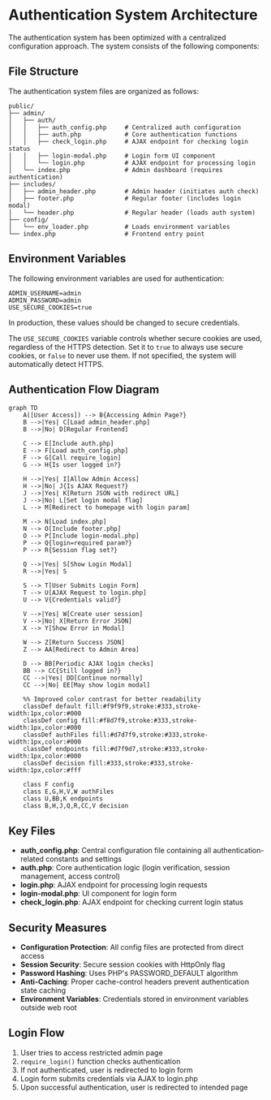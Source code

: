 # Authentication System Architecture

The authentication system has been optimized with a centralized configuration approach. The system consists of the following components:

## File Structure

The authentication system files are organized as follows:

```
public/
├── admin/
│   ├── auth/
│   │   ├── auth_config.php     # Centralized auth configuration
│   │   ├── auth.php            # Core authentication functions
│   │   ├── check_login.php     # AJAX endpoint for checking login status
│   │   ├── login-modal.php     # Login form UI component
│   │   └── login.php           # AJAX endpoint for processing login
│   └── index.php               # Admin dashboard (requires authentication)
├── includes/
│   ├── admin_header.php        # Admin header (initiates auth check)
│   ├── footer.php              # Regular footer (includes login modal)
│   └── header.php              # Regular header (loads auth system)
├── config/
│   └── env_loader.php          # Loads environment variables
└── index.php                   # Frontend entry point
```

## Environment Variables

The following environment variables are used for authentication:

```
ADMIN_USERNAME=admin
ADMIN_PASSWORD=admin
USE_SECURE_COOKIES=true
```

In production, these values should be changed to secure credentials.

The `USE_SECURE_COOKIES` variable controls whether secure cookies are used, regardless of the HTTPS detection. Set it to `true` to always use secure cookies, or `false` to never use them. If not specified, the system will automatically detect HTTPS.

## Authentication Flow Diagram

```mermaid
graph TD
    A([User Access]) --> B{Accessing Admin Page?}
    B -->|Yes| C[Load admin_header.php]
    B -->|No| D[Regular Frontend]

    C --> E[Include auth.php]
    E --> F[Load auth_config.php]
    F --> G[Call require_login]
    G --> H{Is user logged in?}

    H -->|Yes| I[Allow Admin Access]
    H -->|No| J{Is AJAX Request?}
    J -->|Yes| K[Return JSON with redirect URL]
    J -->|No| L[Set login modal flag]
    L --> M[Redirect to homepage with login param]

    M --> N[Load index.php]
    N --> O[Include footer.php]
    O --> P[Include login-modal.php]
    P --> Q{login=required param?}
    P --> R{Session flag set?}

    Q -->|Yes| S[Show Login Modal]
    R -->|Yes| S

    S --> T[User Submits Login Form]
    T --> U[AJAX Request to login.php]
    U --> V{Credentials valid?}

    V -->|Yes| W[Create user session]
    V -->|No| X[Return Error JSON]
    X --> Y[Show Error in Modal]

    W --> Z[Return Success JSON]
    Z --> AA[Redirect to Admin Area]

    D --> BB[Periodic AJAX login checks]
    BB --> CC{Still logged in?}
    CC -->|Yes| DD[Continue normally]
    CC -->|No| EE[May show login modal]

    %% Improved color contrast for better readability
    classDef default fill:#f9f9f9,stroke:#333,stroke-width:1px,color:#000
    classDef config fill:#f8d7f9,stroke:#333,stroke-width:1px,color:#000
    classDef authFiles fill:#d7d7f9,stroke:#333,stroke-width:1px,color:#000
    classDef endpoints fill:#d7f9d7,stroke:#333,stroke-width:1px,color:#000
    classDef decision fill:#333,stroke:#333,stroke-width:1px,color:#fff

    class F config
    class E,G,H,V,W authFiles
    class U,BB,K endpoints
    class B,H,J,Q,R,CC,V decision
```

## Key Files

- **auth_config.php**: Central configuration file containing all authentication-related constants and settings
- **auth.php**: Core authentication logic (login verification, session management, access control)
- **login.php**: AJAX endpoint for processing login requests
- **login-modal.php**: UI component for login form
- **check_login.php**: AJAX endpoint for checking current login status

## Security Measures

- **Configuration Protection**: All config files are protected from direct access
- **Session Security**: Secure session cookies with HttpOnly flag
- **Password Hashing**: Uses PHP's PASSWORD_DEFAULT algorithm
- **Anti-Caching**: Proper cache-control headers prevent authentication state caching
- **Environment Variables**: Credentials stored in environment variables outside web root

## Login Flow

1. User tries to access restricted admin page
2. `require_login()` function checks authentication
3. If not authenticated, user is redirected to login form
4. Login form submits credentials via AJAX to login.php
5. Upon successful authentication, user is redirected to intended page